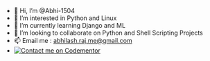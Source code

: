 - 👋 Hi, I’m @Abhi-1504
- 👀 I’m interested in Python and Linux
- 🌱 I’m currently learning Django and ML
- 💞️ I’m looking to collaborate on Python and Shell Scripting Projects
- 📫 Email me : abhilash.raj.me@gmail.com
- [![Contact me on Codementor](https://www.codementor.io/m-badges/abhilashraj/get-help.svg)](https://www.codementor.io/@abhilashraj?refer=badge)

<!---
Abhi-1504/Abhi-1504 is a ✨ special ✨ repository because its `README.md` (this file) appears on your GitHub profile.
You can click the Preview link to take a look at your changes.
--->
